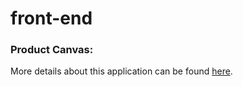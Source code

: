 # front-end
### Product Canvas:
More details about this application can be found [here](https://docs.google.com/document/d/1R1NygBJ5yRySFwAFJW6LmL7dX8addF793YKhYmQ881A/edit?usp=sharing).
